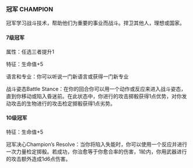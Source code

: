 ### 冠军 CHAMPION

冠军学习战斗技术，帮助他们为重要的事业而战斗。捍卫其他人，理想或国家。

#### 7级冠军

属性：任选三者提升1

特征：生命值+5

语言和专业：你可以听说一门新语言或获得一门新专业

战斗姿态Battle
Stance：在你的回合你可以用一个动作或反应来进入战斗姿态，直到你移动或陷入昏迷前。在此状态中，你进行的攻击掷骰获得1点优势，对你发动攻击的生物进行的攻击检定掷骰获得1点劣势。

#### 10级冠军

特征：生命值+5

冠军决心Champion’s
Resolve：当你将陷入失能时，你可以使用一个反应并进行一次力量检定掷骰。若成功，你治愈等于你愈合率的伤害，1轮内，你用武器进行的攻击额外造成1d6点伤害。

